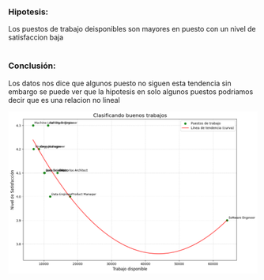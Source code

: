 ### Hipotesis:
 Los puestos de trabajo deisponibles son mayores en puesto con un nivel de satisfaccion baja
 #
### Conclusión:
 Los datos nos dice que algunos puesto no siguen esta tendencia sin embargo se puede ver que la hipotesis en solo algunos puestos podriamos decir que es una relacion no lineal 


![alt text](image-1.png)